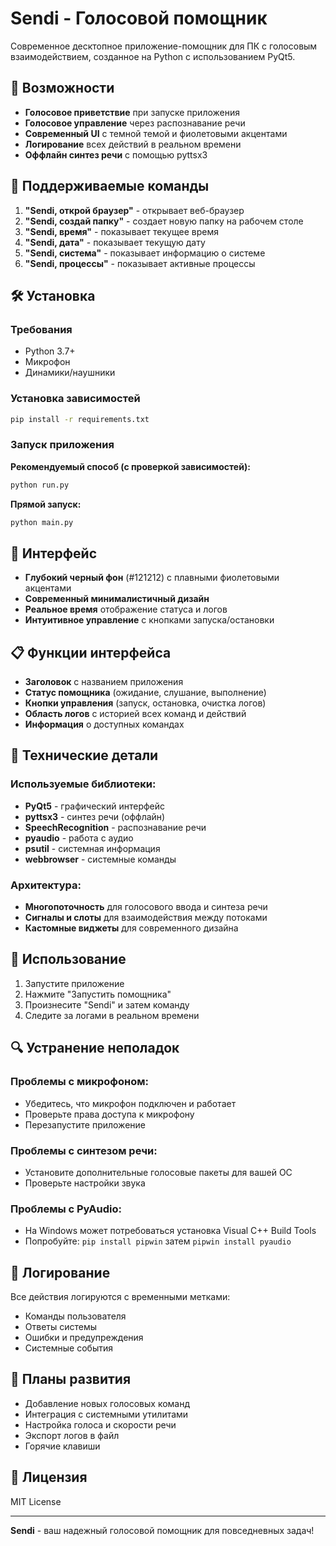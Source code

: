 # Sendi - Голосовой помощник

Современное десктопное приложение-помощник для ПК с голосовым взаимодействием, созданное на Python с использованием PyQt5.

## 🚀 Возможности

- **Голосовое приветствие** при запуске приложения
- **Голосовое управление** через распознавание речи
- **Современный UI** с темной темой и фиолетовыми акцентами
- **Логирование** всех действий в реальном времени
- **Оффлайн синтез речи** с помощью pyttsx3

## 🎯 Поддерживаемые команды

1. **"Sendi, открой браузер"** - открывает веб-браузер
2. **"Sendi, создай папку"** - создает новую папку на рабочем столе
3. **"Sendi, время"** - показывает текущее время
4. **"Sendi, дата"** - показывает текущую дату
5. **"Sendi, система"** - показывает информацию о системе
6. **"Sendi, процессы"** - показывает активные процессы

## 🛠️ Установка

### Требования

- Python 3.7+
- Микрофон
- Динамики/наушники

### Установка зависимостей

```bash
pip install -r requirements.txt
```

### Запуск приложения

**Рекомендуемый способ (с проверкой зависимостей):**
```bash
python run.py
```

**Прямой запуск:**
```bash
python main.py
```

## 🎨 Интерфейс

- **Глубокий черный фон** (#121212) с плавными фиолетовыми акцентами
- **Современный минималистичный дизайн**
- **Реальное время** отображение статуса и логов
- **Интуитивное управление** с кнопками запуска/остановки

## 📋 Функции интерфейса

- **Заголовок** с названием приложения
- **Статус помощника** (ожидание, слушание, выполнение)
- **Кнопки управления** (запуск, остановка, очистка логов)
- **Область логов** с историей всех команд и действий
- **Информация** о доступных командах

## 🔧 Технические детали

### Используемые библиотеки:

- **PyQt5** - графический интерфейс
- **pyttsx3** - синтез речи (оффлайн)
- **SpeechRecognition** - распознавание речи
- **pyaudio** - работа с аудио
- **psutil** - системная информация
- **webbrowser** - системные команды

### Архитектура:

- **Многопоточность** для голосового ввода и синтеза речи
- **Сигналы и слоты** для взаимодействия между потоками
- **Кастомные виджеты** для современного дизайна

## 🎤 Использование

1. Запустите приложение
2. Нажмите "Запустить помощника"
3. Произнесите "Sendi" и затем команду
4. Следите за логами в реальном времени

## 🔍 Устранение неполадок

### Проблемы с микрофоном:

- Убедитесь, что микрофон подключен и работает
- Проверьте права доступа к микрофону
- Перезапустите приложение

### Проблемы с синтезом речи:

- Установите дополнительные голосовые пакеты для вашей ОС
- Проверьте настройки звука

### Проблемы с PyAudio:

- На Windows может потребоваться установка Visual C++ Build Tools
- Попробуйте: `pip install pipwin` затем `pipwin install pyaudio`

## 📝 Логирование

Все действия логируются с временными метками:

- Команды пользователя
- Ответы системы
- Ошибки и предупреждения
- Системные события

## 🔮 Планы развития

- Добавление новых голосовых команд
- Интеграция с системными утилитами
- Настройка голоса и скорости речи
- Экспорт логов в файл
- Горячие клавиши

## 📄 Лицензия

MIT License

---

**Sendi** - ваш надежный голосовой помощник для повседневных задач!
